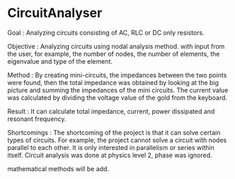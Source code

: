 # CircuitAnalyser
Goal : Analyzing circuits consisting of AC, RLC or DC only resistors.

Objective : Analyzing circuits using nodal analysis method. with input from the user, for example, the number of nodes, the number of elements, the eigenvalue and type of the element.

Method : By creating mini-circuits, the impedances between the two points were found, then the total impedance was obtained by looking at the big picture and summing the impedances of the mini circuits. The current value was calculated by dividing the voltage value of the gold from the keyboard.

Result : It can calculate total impedance, current, power dissipated and resonant frequency.

Shortcomings : The shortcoming of the project is that it can solve certain types of circuits.
For example, the project cannot solve a circuit with nodes parallel to each other. It is only interested in parallelism or series within itself.
Circuit analysis was done at physics level 2, phase was ignored.

mathematical methods will be add.
